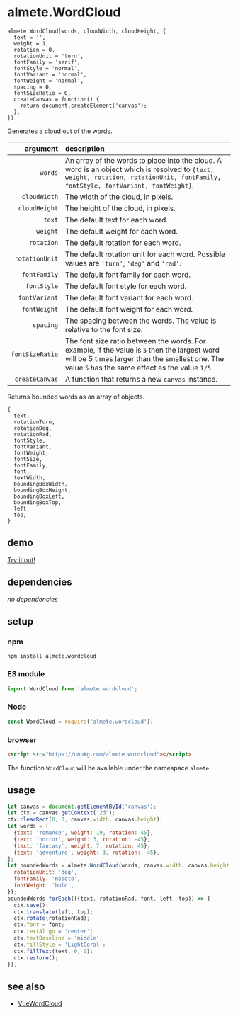 # almete.WordCloud

```
almete.WordCloud(words, cloudWidth, cloudHeight, {
  text = '',
  weight = 1,
  rotation = 0,
  rotationUnit = 'turn',
  fontFamily = 'serif',
  fontStyle = 'normal',
  fontVariant = 'normal',
  fontWeight = 'normal',
  spacing = 0,
  fontSizeRatio = 0,
  createCanvas = function() {
    return document.createElement('canvas');
  },
})
```

Generates a cloud out of the words.

| argument | description |
| ---: | :--- |
| `words` | An array of the words to place into the cloud. A word is an object which is resolved to `{text, weight, rotation, rotationUnit, fontFamily, fontStyle, fontVariant, fontWeight}`. |
| `cloudWidth` | The width of the cloud, in pixels. |
| `cloudHeight` | The height of the cloud, in pixels. |
| `text` | The default text for each word. |
| `weight` | The default weight for each word. |
| `rotation` | The default rotation for each word. |
| `rotationUnit` | The default rotation unit for each word. Possible values are `'turn'`, `'deg'` and `'rad'`. |
| `fontFamily` | The default font family for each word. |
| `fontStyle` | The default font style for each word. |
| `fontVariant` | The default font variant for each word. |
| `fontWeight` | The default font weight for each word. |
| `spacing` | The spacing between the words. The value is relative to the font size. |
| `fontSizeRatio` | The font size ratio between the words. For example, if the value is `5` then the largest word will be 5 times larger than the smallest one. The value `5` has the same effect as the value `1/5`. |
| `createCanvas` | A function that returns a new `canvas` instance. |

Returns bounded words as an array of objects.

```
{
  text,  
  rotationTurn,
  rotationDeg,
  rotationRad,
  fontStyle,
  fontVariant,
  fontWeight,
  fontSize,
  fontFamily,
  font,
  textWidth,
  boundingBoxWidth,
  boundingBoxHeight,
  boundingBoxLeft,
  boundingBoxTop,
  left,
  top,
}
```

## demo

[Try it out!](https://seregpie.github.io/almete.WordCloud/)

## dependencies

*no dependencies*

## setup

### npm

```shell
npm install almete.wordcloud
```

### ES module

```javascript
import WordCloud from 'almete.wordcloud';
```

### Node

```javascript
const WordCloud = require('almete.wordcloud');
```

### browser

```html
<script src="https://unpkg.com/almete.wordcloud"></script>
```

The function `WordCloud` will be available under the namespace `almete`.

## usage

```javascript
let canvas = document.getElementById('canvas');
let ctx = canvas.getContext('2d');
ctx.clearRect(0, 0, canvas.width, canvas.height);
let words = [
  {text: 'romance', weight: 19, rotation: 45},
  {text: 'horror', weight: 3, rotation: -45},
  {text: 'fantasy', weight: 7, rotation: 45},
  {text: 'adventure', weight: 3, rotation: -45},
];
let boundedWords = almete.WordCloud(words, canvas.width, canvas.height, {
  rotationUnit: 'deg',
  fontFamily: 'Roboto',
  fontWeight: 'bold',
});
boundedWords.forEach(({text, rotationRad, font, left, top}) => {
  ctx.save();
  ctx.translate(left, top);
  ctx.rotate(rotationRad);
  ctx.font = font;
  ctx.textAlign = 'center';
  ctx.textBaseline = 'middle';
  ctx.fillStyle = 'LightCoral';
  ctx.fillText(text, 0, 0);
  ctx.restore();
});
```

## see also

- [VueWordCloud](https://github.com/SeregPie/VueWordCloud)
